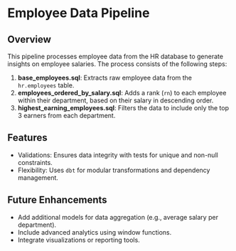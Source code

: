 # Employee Data Pipeline

## Overview
This pipeline processes employee data from the HR database to generate insights on employee salaries. The process consists of the following steps:

1. **base_employees.sql**: Extracts raw employee data from the `hr.employees` table.
2. **employees_ordered_by_salary.sql**: Adds a rank (`rn`) to each employee within their department, based on their salary in descending order.
3. **highest_earning_employees.sql**: Filters the data to include only the top 3 earners from each department.

## Features
- Validations: Ensures data integrity with tests for unique and non-null constraints.
- Flexibility: Uses `dbt` for modular transformations and dependency management.

## Future Enhancements
- Add additional models for data aggregation (e.g., average salary per department).
- Include advanced analytics using window functions.
- Integrate visualizations or reporting tools.

